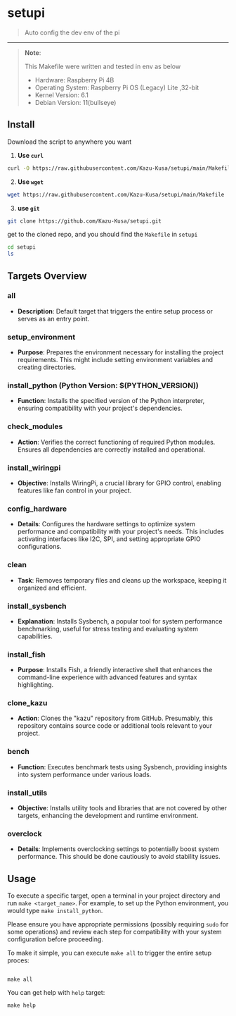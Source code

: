 # setupi
> Auto config the dev env of the pi
---

> **Note**:
> 
> This Makefile were written and tested in env as below
> 
> - Hardware: Raspberry Pi 4B 
> - Operating System: Raspberry Pi OS (Legacy)  Lite ,32-bit
> - Kernel Version: 6.1
> - Debian Version: 11(bullseye)


## Install

Download the script to anywhere you want

1. **Use `curl`**
```bash
curl -O https://raw.githubusercontent.com/Kazu-Kusa/setupi/main/Makefile
```

2. **Use `wget`**
```bash
wget https://raw.githubusercontent.com/Kazu-Kusa/setupi/main/Makefile
```

3. **use `git`**
   
```bash
git clone https://github.com/Kazu-Kusa/setupi.git
```
   get to the cloned repo, and you should find the `Makefile` in `setupi`
```bash
cd setupi
ls
```



## Targets Overview

### all
- **Description**: Default target that triggers the entire setup process or serves as an entry point.

### setup_environment
- **Purpose**: Prepares the environment necessary for installing the project requirements. This might include setting environment variables and creating directories.

### install_python (Python Version: $(PYTHON_VERSION))
- **Function**: Installs the specified version of the Python interpreter, ensuring compatibility with your project's dependencies.

### check_modules
- **Action**: Verifies the correct functioning of required Python modules. Ensures all dependencies are correctly installed and operational.

### install_wiringpi
- **Objective**: Installs WiringPi, a crucial library for GPIO control, enabling features like fan control in your project.

### config_hardware
- **Details**: Configures the hardware settings to optimize system performance and compatibility with your project's needs. This includes activating interfaces like I2C, SPI, and setting appropriate GPIO configurations.

### clean
- **Task**: Removes temporary files and cleans up the workspace, keeping it organized and efficient.

### install_sysbench
- **Explanation**: Installs Sysbench, a popular tool for system performance benchmarking, useful for stress testing and evaluating system capabilities.

### install_fish
- **Purpose**: Installs Fish, a friendly interactive shell that enhances the command-line experience with advanced features and syntax highlighting.

### clone_kazu
- **Action**: Clones the "kazu" repository from GitHub. Presumably, this repository contains source code or additional tools relevant to your project.

### bench
- **Function**: Executes benchmark tests using Sysbench, providing insights into system performance under various loads.

### install_utils
- **Objective**: Installs utility tools and libraries that are not covered by other targets, enhancing the development and runtime environment.

### overclock
- **Details**: Implements overclocking settings to potentially boost system performance. This should be done cautiously to avoid stability issues.

## Usage

To execute a specific target, open a terminal in your project directory and run `make <target_name>`. For example, to set up the Python environment, you would type `make install_python`.

Please ensure you have appropriate permissions (possibly requiring `sudo` for some operations) and review each step for compatibility with your system configuration before proceeding.

To make it simple, you can execute `make all` to trigger the entire setup proces:
```shell

make all
```

You can get help with `help` target:
```shell
make help
```